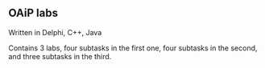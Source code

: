 ## OAiP labs

Written in Delphi, C++, Java

Contains 3 labs, four subtasks in the first one, four subtasks in the second, and three subtasks in the third. 
